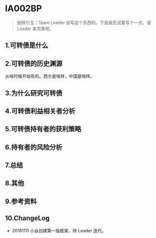 # IA002BP
> 抛砖引玉：Team Leader 该写这个东西的。下面我先试着写个一点，请 Leader 来完善吧。

## 1.可转债是什么


## 2.可转债的历史渊源
从啥时候开始有的。西方是啥样，中国是啥样。

## 3.为什么研究可转债


## 4.可转债利益相关者分析

## 5.可转债持有者的获利策略

## 6.持有者的风险分析

## 7.总结


## 8.其他


## 9.参考资料

## 10.ChangeLog

- 20181111 小焱创建第一版框架，待 Leader 迭代。

